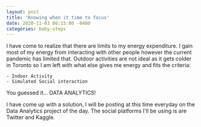 ```yaml
---
layout: post
title: 'Knowing when it time to focus'
date: 2020-11-03 06:15:00 -0400
categories: baby-steps
---
```


I have come to realize that there are limits to my energy expenditure. I gain most of my energy from interacting with other people however the current pandemic has limited that. Outdoor activities are not ideal as it gets colder in Toronto so I am left with what else gives me 
energy and fits the criteria:

    - Indoor Activity
    - Simulated Social interaction

You guessed it... DATA ANALYTICS!

I have come up with a solution, I will be posting at this time everyday on the Data Analytics project of the day. The social platforms I'll be using is are Twitter and Kaggle.
